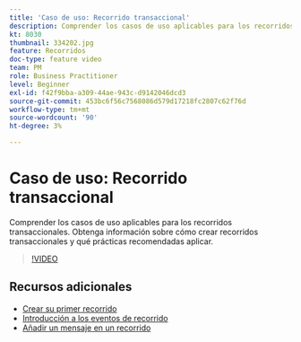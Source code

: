 ```yaml
---
title: 'Caso de uso: Recorrido transaccional'
description: Comprender los casos de uso aplicables para los recorridos transaccionales. Obtenga información sobre cómo crear recorridos transaccionales y qué prácticas recomendadas aplicar.
kt: 8030
thumbnail: 334202.jpg
feature: Recorridos
doc-type: feature video
team: PM
role: Business Practitioner
level: Beginner
exl-id: f42f9bba-a309-44ae-943c-d9142046dcd3
source-git-commit: 453bc6f56c7568086d579d17218fc2807c62f76d
workflow-type: tm+mt
source-wordcount: '90'
ht-degree: 3%

---
```


# Caso de uso: Recorrido transaccional

Comprender los casos de uso aplicables para los recorridos transaccionales. Obtenga información sobre cómo crear recorridos transaccionales y qué prácticas recomendadas aplicar.

>[!VIDEO](https://video.tv.adobe.com/v/334202?quality=12)

## Recursos adicionales

* [Crear su primer recorrido](https://experienceleague.adobe.com/docs/journey-optimizer/using/orchestrate-journeys/create-journey/journey-gs.html)
* [Introducción a los eventos de recorrido](https://experienceleague.adobe.com/docs/journey-optimizer/using/orchestrate-journeys/about-journey-building/about-journey-activities.html)
* [Añadir un mensaje en un recorrido](https://experienceleague.adobe.com/docs/journey-optimizer/using/orchestrate-journeys/about-journey-building/journeys-message.html)
